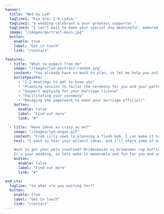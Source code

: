 ```yaml
---
banner:
  title: "Wed by Lyd"
  tagline1: "Kia ora! I'm Lydia,"
  tagline2: "a wedding celebrant & your greatest supporter."
  tagline3: "I can't wait to make your special day meaningful, memorable and tailored to you and your partner."
  image: "/images/portrait-main.jpg"
  button:
    enable: true
    label: "Get in touch"
    link: "/contact"

features:
  - title: "What to expect from me"
    image: "/images/lyd-portrait-random.jpg"
    content: "You already have so much to plan, so let me help you out."
    bulletpoints:
      - "1-2 meetings to get to know you"
      - "Planning session to tailor the ceremony for you and your partner"
      - "Support applying for your marriage license"
      - "Facilitating your ceremony"
      - "Managing the paperwork to make your marriage official!"
    button:
      enable: false
      label: "Find out more"
      link: "#"

  - title: "Have ideas as crazy as me?"
    image: "/images/lyd-angus.gif"
    content: "From silly vows to planning a flash mob, I can make it happen!"
    text: "I want to hear your wildest ideas, and i'll share some of mine.\n\n

    Want to get your pets involved? Bridesmaids vs Groomsmen rap battle? How about having your ceremony during a tramping trip?\n\n
    It's your wedding, so lets make it memorable and fun for you and your guests. We don't need to bother with any of the boring bits, even if your father-in-law really demands it (blame me)."
    button:
      enable: false
      label: "Find out more"
      link: "#"

end_cta:
  tagline: "So what are you waiting for?"
  button:
    enable: true
    label: "Get in touch"
    link: "/contact"
---
```

